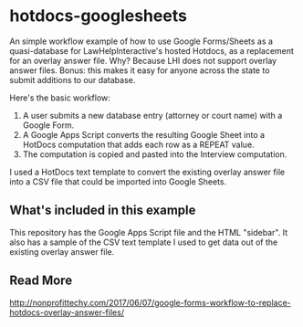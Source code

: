 # hotdocs-googlesheets
An simple workflow example of how to use Google Forms/Sheets as a quasi-database for LawHelpInteractive's hosted Hotdocs, as a replacement
for an overlay answer file. Why? Because LHI does not support overlay answer files. Bonus: this makes it easy for anyone across the state to submit additions to our database.

Here's the basic workflow:

1. A user submits a new database entry (attorney or court name) with a Google Form.
2. A Google Apps Script converts the resulting Google Sheet into a HotDocs computation that adds each row as a REPEAT value.
3. The computation is copied and pasted into the Interview computation.

I used a HotDocs text template to convert the existing overlay answer file into a CSV file that could be imported into Google Sheets.

## What's included in this example
This repository has the Google Apps Script file and the HTML "sidebar". It also has a sample of the CSV text template I used to get data out of the existing overlay answer file.

## Read More

http://nonprofittechy.com/2017/06/07/google-forms-workflow-to-replace-hotdocs-overlay-answer-files/

